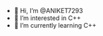 - 👋 Hi, I’m @ANIKET7293
- 👀 I’m interested in C++
- 🌱 I’m currently learning C++

<!---
ANIKET7293/ANIKET7293 is a ✨ special ✨ repository because its `README.md` (this file) appears on your GitHub profile.
You can click the Preview link to take a look at your changes.
--->

